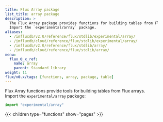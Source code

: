 ```yaml
---
title: Flux Array package
list_title: array package
description: >
  The Flux Array package provides functions for building tables from Flux arrays.
  Import the `experimental/array` package.
aliases:
  - /influxdb/v2.0/reference/flux/stdlib/experimental/array/
  - /influxdb/cloud/reference/flux/stdlib/experimental/array/
  - /influxdb/v2.0/reference/flux/stdlib/array/
  - /influxdb/cloud/reference/flux/stdlib/array/
menu:
  flux_0_x_ref:
    name: array
    parent: Standard library
weight: 11
flux/v0.x/tags: [functions, array, package, table]
---
```


Flux Array functions provide tools for building tables from Flux arrays.
Import the `experimental/array` package:

```js
import "experimental/array"
```

{{< children type="functions" show="pages" >}}
